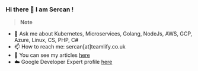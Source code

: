 ### Hi there 👋 I am Sercan !
> **Note**

- 💬 Ask me about Kubernetes, Microservices, Golang, NodeJs, AWS, GCP, Azure, Linux, CS, PHP, C#
- 📫 How to reach me: sercan[at]teamlify.co.uk 
- 📖 You can see my articles [here](https://sreyhanli.medium.com/)
- ☁️ Google Developer Expert profile [here](https://g.dev/sreyhanli)
